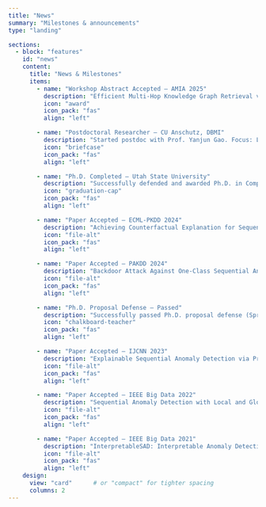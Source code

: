 ```yaml
---
title: "News"
summary: "Milestones & announcements"
type: "landing"

sections:
  - block: "features"
    id: "news"
    content:
      title: "News & Milestones"
      items:
        - name: "Workshop Abstract Accepted — AMIA 2025"
          description: "Efficient Multi-Hop Knowledge Graph Retrieval via Sparse Matrix Decomposition for LLM-Enhanced Biomedical Reasoning (Atlanta, Nov 15–19)."
          icon: "award"
          icon_pack: "fas"
          align: "left"

        - name: "Postdoctoral Researcher — CU Anschutz, DBMI"
          description: "Started postdoc with Prof. Yanjun Gao. Focus: LogosKG (efficient multi-hop KG retrieval) and clinical NLP."
          icon: "briefcase"
          icon_pack: "fas"
          align: "left"

        - name: "Ph.D. Completed — Utah State University"
          description: "Successfully defended and awarded Ph.D. in Computer Science (Dec 2024). Research: anomaly detection, interpretability, backdoor attacks."
          icon: "graduation-cap"
          icon_pack: "fas"
          align: "left"

        - name: "Paper Accepted — ECML-PKDD 2024"
          description: "Achieving Counterfactual Explanation for Sequence Anomaly Detection."
          icon: "file-alt"
          icon_pack: "fas"
          align: "left"

        - name: "Paper Accepted — PAKDD 2024"
          description: "Backdoor Attack Against One-Class Sequential Anomaly Detection Models."
          icon: "file-alt"
          icon_pack: "fas"
          align: "left"

        - name: "Ph.D. Proposal Defense — Passed"
          description: "Successfully passed Ph.D. proposal defense (Spring 2024)."
          icon: "chalkboard-teacher"
          icon_pack: "fas"
          align: "left"

        - name: "Paper Accepted — IJCNN 2023"
          description: "Explainable Sequential Anomaly Detection via Prototypes."
          icon: "file-alt"
          icon_pack: "fas"
          align: "left"

        - name: "Paper Accepted — IEEE Big Data 2022"
          description: "Sequential Anomaly Detection with Local and Global Explanations."
          icon: "file-alt"
          icon_pack: "fas"
          align: "left"

        - name: "Paper Accepted — IEEE Big Data 2021"
          description: "InterpretableSAD: Interpretable Anomaly Detection in Sequential Log Data."
          icon: "file-alt"
          icon_pack: "fas"
          align: "left"
    design:
      view: "card"      # or "compact" for tighter spacing
      columns: 2
---
```

